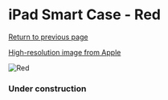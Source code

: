 # iPad Smart Case - Red

[Return to previous page](/ipad_2)

[High-resolution image from Apple](https://store.storeimages.cdn-apple.com/8756/as-images.apple.com/is/MD579?wid=4500&hei=4500&fmt=png)

<div style="width: 384px"><img src="/everysource/MD579.png" alt="Red"></div>

### Under construction

